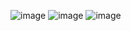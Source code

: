 ![image](https://github.com/user-attachments/assets/4f770fbb-6c6d-44e3-9fdc-d78457c83ec2)
![image](https://github.com/user-attachments/assets/8fd50a3a-b56f-4ad4-b5f7-821c277e631f)
![image](https://github.com/user-attachments/assets/6bc6c3e0-346d-49a1-a379-e47db6b757de)

